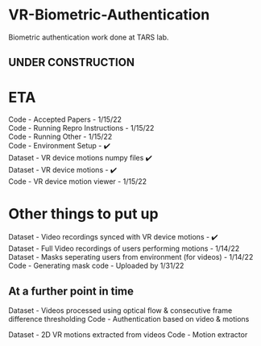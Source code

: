 # VR-Biometric-Authentication
Biometric authentication work done at TARS lab.

## UNDER CONSTRUCTION

# ETA
Code - Accepted Papers - 1/15/22  
Code - Running Repro Instructions - 1/15/22  
Code - Running Other - 1/15/22  
Code - Environment Setup - ✔️  
Dataset - VR device motions numpy files ✔️  
Dataset - VR device motions - ✔️  
Code - VR device motion viewer - 1/15/22  
# Other things to put up
Dataset - Video recordings synced with VR device motions - ✔️  
Dataset - Full Video recordings of users performing motions - 1/14/22  
Dataset - Masks seperating users from environment (for videos) - 1/14/22  
Code - Generating mask code - Uploaded by 1/31/22  

## At a further point in time
Dataset - Videos processed using optical flow & consecutive frame difference thresholding
Code - Authentication based on video & motions

Dataset - 2D VR motions extracted from videos
Code - Motion extractor
